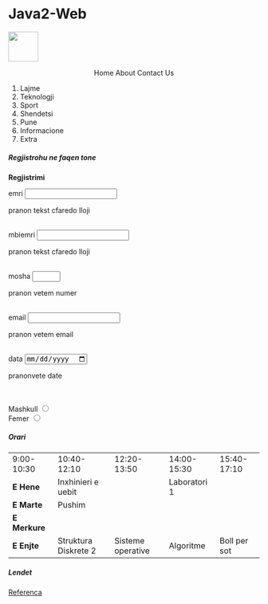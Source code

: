# Java2-Web
<!Doctype html>
<html>
<head>
<img style="width:60px;" src="C:\Users\HP\Desktop\UBT\UBT-logo.png">
<body style='background:light blue;'>
<p style='text-align:center;'>Home About Contact Us</p>
<ol>
<li>Lajme</li>
<li>Teknologji</li>
<li>Sport</li>
<li>Shendetsi</li>
<li>Pune</li>
<li>Informacione</li>
<li>Extra</li>

</ol>

<h5>Regjistrohu ne faqen tone</h5>

<p><b>Regjistrimi</b></p>

<form action="" method=""name="">
<label for="">emri</label>

<input type="text" name="" id=""/>
<p>pranon tekst cfaredo lloji</p>
<br/><label for="">mbiemri</label>
<input type="text" name="" id=""/>
<p>pranon tekst cfaredo lloji</p>
<br/>
<label for="">mosha</label>
<input type="number" name="" id="" min='10' max='20'/>
<p>pranon vetem numer</p>
<br/>
<label for="">email</label>

<input type="text" name="" id=""/>
<p>pranon vetem email</p>

<br/>
<label for="">data</label>
<input type="date" name="" id=""/>
<p>pranonvete date</p>
<br/>
<br/>
<label for="male">Mashkull</label>
<input type="radio" name="gender" id="male">
<br/>
<label for="female">Femer</label>
<input type="radio" name="gender" id="female">

</form>

<h5>Orari</h5>
<table border:'1';>

 <head style='borders:1px;'>
 <tr><b>
 <td>9:00-10:30</td>
 <td>10:40-12:10</td>
 <td> 12:20-13:50</td>
  <td> 14:00-15:30</td>
   <td> 15:40-17:10</td>
 </b></tr>
 
 </head>
<body> <tr>
<td><b>E Hene</b></td> 
<td>Inxhinieri e uebit</td> 
<td></td> 
<td>Laboratori 1</td>

</tr>
<tr>
<td><b>E Marte</b></td> 
<td>Pushim</td> 
<td></td> 
<td></td>

</tr>
<tr>
<td><b>E Merkure</b></td> 
<td></td> 


</tr>
<tr>
<td><b>E Enjte</b></td> 
<td>Struktura Diskrete 2</td> 
<td>Sisteme operative</td> 
<td>Algoritme</td>
<td>Boll per sot</td>

</tr>


</body>
</table>

<h5>Lendet</h5>

 <p><a href=" https://github.com/ElmendaLushaj/Java2-Web" >Referenca</a></p>
</html>
